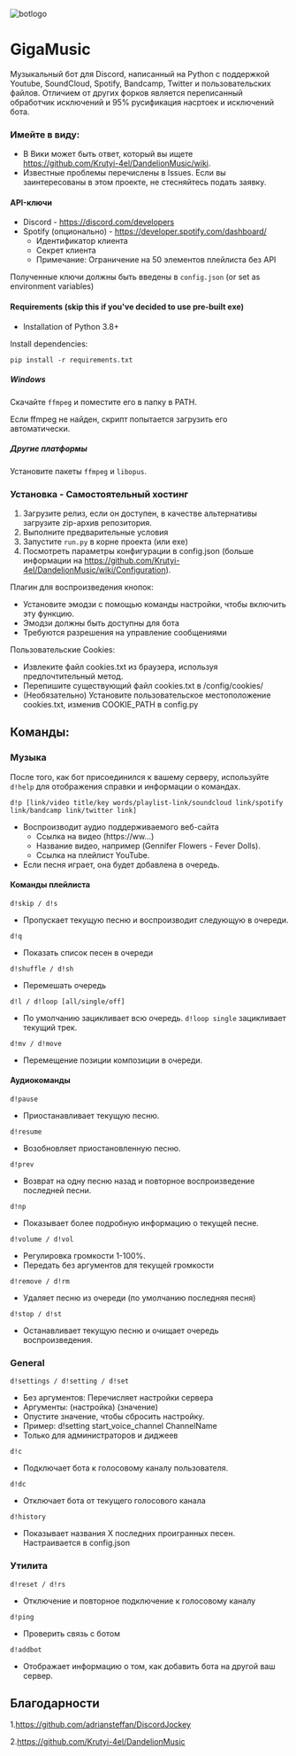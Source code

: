 ![botlogo](https://github.com/WhiteHodok/GigaMusic/assets/39564937/43877767-8f35-4c8b-bc3d-753ebc6bdd6f)





# GigaMusic
Музыкальный бот для Discord, написанный на Python с поддержкой Youtube, SoundCloud, Spotify, Bandcamp, Twitter и пользовательских файлов. Отличием от других форков является переписанный обработчик исключений и 95% русификация насртоек и исключений бота.

### Имейте в виду:
* В Вики может быть ответ, который вы ищете https://github.com/Krutyi-4el/DandelionMusic/wiki.
* Известные проблемы перечислены в Issues. Если вы заинтересованы в этом проекте, не стесняйтесь подать заявку.


#### API-ключи
* Discord - https://discord.com/developers
* Spotify (опционально) - https://developer.spotify.com/dashboard/
  - Идентификатор клиента
  - Секрет клиента
  - Примечание: Ограничение на 50 элементов плейлиста без API

Полученные ключи должны быть введены в ```config.json``` (or set as environment variables)

#### Requirements (skip this if you've decided to use pre-built exe)

* Installation of Python 3.8+

Install dependencies:
```
pip install -r requirements.txt
```

##### Windows
Скачайте `ffmpeg` и поместите его в папку в PATH.

Если ffmpeg не найден, скрипт попытается загрузить его автоматически.
##### Другие платформы
Установите пакеты `ffmpeg` и `libopus`.

### Установка - Самостоятельный хостинг

1. Загрузите релиз, если он доступен, в качестве альтернативы загрузите zip-архив репозитория.
2. Выполните предварительные условия
3. Запустите ``run.py`` в корне проекта (или exe)
4. Посмотреть параметры конфигурации в config.json (больше информации на https://github.com/Krutyi-4el/DandelionMusic/wiki/Configuration).

Плагин для воспроизведения кнопок:
* Установите эмодзи с помощью команды настройки, чтобы включить эту функцию.
* Эмодзи должны быть доступны для бота
* Требуются разрешения на управление сообщениями

Пользовательские Cookies:
* Извлеките файл cookies.txt из браузера, используя предпочтительный метод.
* Перепишите существующий файл cookies.txt в /config/cookies/
* (Необязательно) Установите пользовательское местоположение cookies.txt, изменив COOKIE_PATH в config.py


## Команды:

### Музыка

После того, как бот присоединился к вашему серверу, используйте ``d!help`` для отображения справки и информации о командах.


```
d!p [link/video title/key words/playlist-link/soundcloud link/spotify link/bandcamp link/twitter link]
```

* Воспроизводит аудио поддерживаемого веб-сайта
    - Ссылка на видео (https://ww...)
    - Название видео, например (Gennifer Flowers - Fever Dolls).
    - Ссылка на плейлист YouTube.
* Если песня играет, она будет добавлена в очередь.

#### Команды плейлиста

```
d!skip / d!s
```

* Пропускает текущую песню и воспроизводит следующую в очереди.

```
d!q
```

* Показать список песен в очереди

```
d!shuffle / d!sh
```

* Перемешать очередь

```
d!l / d!loop [all/single/off]
```

* По умолчанию зацикливает всю очередь. ``d!loop single`` зацикливает текущий трек.

```
d!mv / d!move
```

* Перемещение позиции композиции в очереди.

#### Аудиокоманды

```
d!pause
```

* Приостанавливает текущую песню.

```
d!resume
```

* Возобновляет приостановленную песню.

```
d!prev
```

* Возврат на одну песню назад и повторное воспроизведение последней песни.

```
d!np
```

* Показывает более подробную информацию о текущей песне.

```
d!volume / d!vol
```

* Регулировка громкости 1-100%.
* Передать без аргументов для текущей громкости

```
d!remove / d!rm
```

* Удаляет песню из очереди (по умолчанию последняя песня)

```
d!stop / d!st
```
* Останавливает текущую песню и очищает очередь воспроизведения.


### General

```
d!settings / d!setting / d!set
```
* Без аргументов: Перечисляет настройки сервера
* Аргументы: (настройка) (значение)
* Опустите значение, чтобы сбросить настройку.
* Пример: d!setting start_voice_channel ChannelName
* Только для администраторов и диджеев

```
d!c
```

* Подключает бота к голосовому каналу пользователя.

```
d!dc
```

* Отключает бота от текущего голосового канала

```
d!history
```
* Показывает названия X последних проигранных песен. Настраивается в config.json


### Утилита

```
d!reset / d!rs
```

* Отключение и повторное подключение к голосовому каналу

```
d!ping
```

* Проверить связь с ботом

```
d!addbot
```

* Отображает информацию о том, как добавить бота на другой ваш сервер.




## Благодарности

1.https://github.com/adriansteffan/DiscordJockey


2.https://github.com/Krutyi-4el/DandelionMusic
